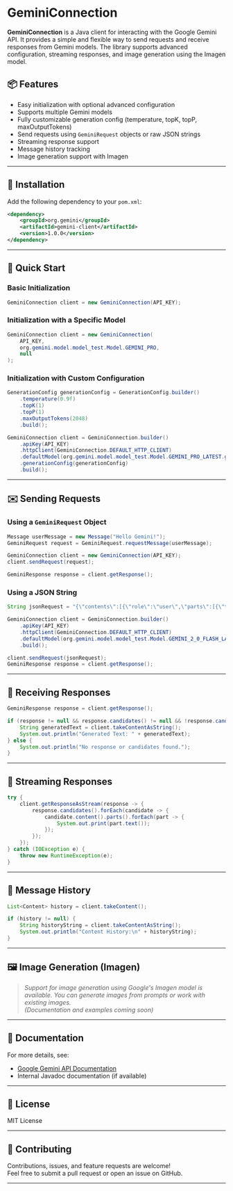 # GeminiConnection

**GeminiConnection** is a Java client for interacting with the Google Gemini API. It provides a simple and flexible way to send requests and receive responses from Gemini models. The library supports advanced configuration, streaming responses, and image generation using the Imagen model.

## 📦 Features

- Easy initialization with optional advanced configuration
- Supports multiple Gemini models
- Fully customizable generation config (temperature, topK, topP, maxOutputTokens)
- Send requests using `GeminiRequest` objects or raw JSON strings
- Streaming response support
- Message history tracking
- Image generation support with Imagen

---

## 🔧 Installation

Add the following dependency to your `pom.xml`:

```xml
<dependency>
    <groupId>org.gemini</groupId>
    <artifactId>gemini-client</artifactId>
    <version>1.0.0</version>
</dependency>
```

---

## 🚀 Quick Start

### Basic Initialization

```java
GeminiConnection client = new GeminiConnection(API_KEY);
```

### Initialization with a Specific Model

```java
GeminiConnection client = new GeminiConnection(
    API_KEY,
    org.gemini.model.model_test.Model.GEMINI_PRO,
    null
);
```

### Initialization with Custom Configuration

```java
GenerationConfig generationConfig = GenerationConfig.builder()
    .temperature(0.9f)
    .topK(1)
    .topP(1)
    .maxOutputTokens(2048)
    .build();

GeminiConnection client = GeminiConnection.builder()
    .apiKey(API_KEY)
    .httpClient(GeminiConnection.DEFAULT_HTTP_CLIENT)
    .defaultModel(org.gemini.model.model_test.Model.GEMINI_PRO_LATEST.getVersion())
    .generationConfig(generationConfig)
    .build();
```

---

## ✉️ Sending Requests

### Using a `GeminiRequest` Object

```java
Message userMessage = new Message("Hello Gemini!");
GeminiRequest request = GeminiRequest.requestMessage(userMessage);

GeminiConnection client = new GeminiConnection(API_KEY);
client.sendRequest(request);

GeminiResponse response = client.getResponse();
```

### Using a JSON String

```java
String jsonRequest = "{\"contents\":[{\"role\":\"user\",\"parts\":[{\"text\":\"Hello Gemini!\"}]}]}";

GeminiConnection client = GeminiConnection.builder()
    .apiKey(API_KEY)
    .httpClient(GeminiConnection.DEFAULT_HTTP_CLIENT)
    .defaultModel(org.gemini.model.model_test.Model.GEMINI_2_0_FLASH_LATEST)
    .build();

client.sendRequest(jsonRequest);
GeminiResponse response = client.getResponse();
```

---

## 📅 Receiving Responses

```java
GeminiResponse response = client.getResponse();

if (response != null && response.candidates() != null && !response.candidates().isEmpty()) {
    String generatedText = client.takeContentAsString();
    System.out.println("Generated Text: " + generatedText);
} else {
    System.out.println("No response or candidates found.");
}
```

---

## 🔄 Streaming Responses

```java
try {
    client.getResponseAsStream(response -> {
        response.candidates().forEach(candidate -> {
            candidate.content().parts().forEach(part -> {
                System.out.print(part.text());
            });
        });
    });
} catch (IOException e) {
    throw new RuntimeException(e);
}
```

---

## 📜 Message History

```java
List<Content> history = client.takeContent();

if (history != null) {
    String historyString = client.takeContentAsString();
    System.out.println("Content History:\n" + historyString);
}
```

---

## 🖼 Image Generation (Imagen)

> *Support for image generation using Google's Imagen model is available. You can generate images from prompts or work with existing images.*  
*(Documentation and examples coming soon)*

---

## 📘 Documentation

For more details, see:
- [Google Gemini API Documentation](https://ai.google.dev)
- Internal Javadoc documentation (if available)

---

## 📄 License

MIT License

---

## 🙌 Contributing

Contributions, issues, and feature requests are welcome!  
Feel free to submit a pull request or open an issue on GitHub.

---
